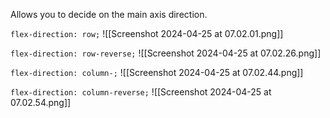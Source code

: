 Allows you to decide on the main axis  direction.

`flex-direction: row;`
![[Screenshot 2024-04-25 at 07.02.01.png]]

`flex-direction: row-reverse;`
![[Screenshot 2024-04-25 at 07.02.26.png]]


`flex-direction: column-;`
![[Screenshot 2024-04-25 at 07.02.44.png]]

`flex-direction: column-reverse;`
![[Screenshot 2024-04-25 at 07.02.54.png]]